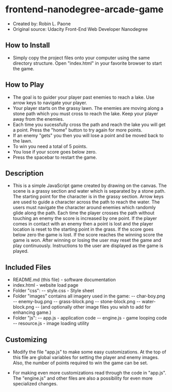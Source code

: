 frontend-nanodegree-arcade-game
===============================
- Created by:			Robin L. Paone
- Original source:  	Udacity Front-End Web Developer Nanodegree

How to Install
--------------
- Simply copy the project files onto your computer using the same directory structure.  Open "index.html" in your favorite browser to start the game.

How to Play
-----------
- The goal is to guider your player past enemies to reach a lake.  Use arrow keys to navigate your player.
- Your player starts on the grassy lawn.  The enemies are moving along a stone path which you must cross to reach the lake.  Keep your player away from the enemies.
- Each time you sucessfully cross the path and reach the lake you will get a point.  Press the "home" button to try again for more points.
- If an enemy "gets" you then you will lose a point and be moved back to the lawn.
- To win you need a total of 5 points.
- You lose if your score goes below zero.
- Press the spacebar to restart the game.

Description
-----------
- This is a simple JavaScript game created by drawing on the canvas.  The scene is a grassy section and water which is separated by a stone path.  The starting point for the character is in the grassy section.  Arrow keys are used to guide a character across the path to reach the water.  The users must navigate the character around enemies which randomly glide along the path.  Each time the player crosses the path without touching an enemy the score is increased by one point. If the player comes in contact with an enemy then a point is lost and the player location is reset to the starting point in the grass.  If the score goes below zero the game is lost.  If the score reaches the winning score the game is won.  After winning or losing the user may reset the game and play continuously.  Instructions to the user are displayed as the game is played.

Included Files
--------------
- README.md (this file) - software documentation
- index.html - website load page
- Folder "css":
	-- style.css - Style sheet
- Folder "images" contains all imagery used in the game:
	-- char-boy.png
	-- enemy-bug.png
	-- grass-block.png
	-- stone-block.png
	-- water-block.png
	-- (and optionally other image files you wish to add for enhancing game.)
- Folder "js":
	-- app.js - application code
	-- engine.js - game looping code
	-- resource.js - image loading utility

Customizing
-----------
- Modify the file "app.js" to make some easy customizations.  At the top of this file are  global variables for setting the player and enemy images. Also, the number of points required to win the game can be set.  

- For making even more customizations read through the code in "app.js".  The "engine.js" and other files are also a possibility for even more specialized changes.
